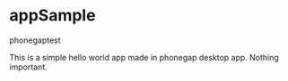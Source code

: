 # appSample
phonegaptest

This is a simple hello world app made in phonegap desktop app. Nothing important.
